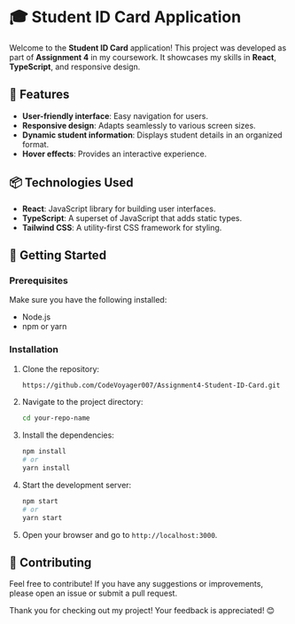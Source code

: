 # 🎓 Student ID Card Application

Welcome to the **Student ID Card** application! This project was developed as part of **Assignment 4** in my coursework. It showcases my skills in **React**, **TypeScript**, and responsive design.

## 🌟 Features

- **User-friendly interface**: Easy navigation for users.
- **Responsive design**: Adapts seamlessly to various screen sizes.
- **Dynamic student information**: Displays student details in an organized format.
- **Hover effects**: Provides an interactive experience.

## 📦 Technologies Used

- **React**: JavaScript library for building user interfaces.
- **TypeScript**: A superset of JavaScript that adds static types.
- **Tailwind CSS**: A utility-first CSS framework for styling.

## 🚀 Getting Started

### Prerequisites

Make sure you have the following installed:

- Node.js
- npm or yarn

### Installation

1. Clone the repository:
   ```bash
   https://github.com/CodeVoyager007/Assignment4-Student-ID-Card.git
   ```

2. Navigate to the project directory:
   ```bash
   cd your-repo-name
   ```

3. Install the dependencies:
   ```bash
   npm install
   # or
   yarn install
   ```

4. Start the development server:
   ```bash
   npm start
   # or
   yarn start
   ```

5. Open your browser and go to `http://localhost:3000`.


## 🤝 Contributing

Feel free to contribute! If you have any suggestions or improvements, please open an issue or submit a pull request.



Thank you for checking out my project! Your feedback is appreciated! 😊

